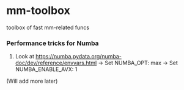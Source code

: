 # mm-toolbox
toolbox of fast mm-related funcs


### Performance tricks for Numba

1. Look at https://numba.pydata.org/numba-doc/dev/reference/envvars.html
  -> Set NUMBA_OPT: max
  -> Set NUMBA_ENABLE_AVX: 1

(Will add more later)